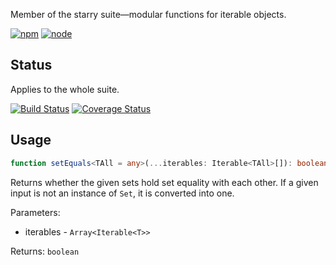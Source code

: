 Member of the starry suite—modular functions for iterable objects.

[![npm](https://img.shields.io/npm/v/starry.set-equals.svg?style=flat-square)](https://www.npmjs.com/package/starry.set-equals) [![node](https://img.shields.io/node/v/starry.set-equals.svg?style=flat-square)](https://nodejs.org/en/download/)

## Status

Applies to the whole suite.

[![Build Status](https://img.shields.io/travis/seangenabe/starry.svg?style=flat-square)](https://travis-ci.org/seangenabe/starry) [![Coverage Status](https://img.shields.io/coveralls/seangenabe/starry.svg?style=flat-square)](https://coveralls.io/github/seangenabe/starry)

## Usage

```typescript
function setEquals<TAll = any>(...iterables: Iterable<TAll>[]): boolean
```

Returns whether the given sets hold set equality with each other. If a given input is not an instance of `Set`, it is converted into one.

Parameters:
* iterables - `Array<Iterable<T>>`

Returns: `boolean`


